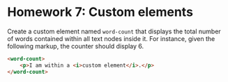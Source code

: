 # Homework 7: Custom elements

Create a custom element named `word-count` that displays the total
number of words contained within all text nodes inside it. For instance,
given the following markup, the counter should display 6.

```html
<word-count>
    <p>I am within a <i>custom element</i>.</p>
</word-count>
```
